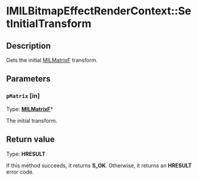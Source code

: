 # IMILBitmapEffectRenderContext::SetInitialTransform

## Description

Gets the initial [MILMatrixF](https://learn.microsoft.com/previous-versions/windows/desktop/api/mileffects/ns-mileffects-milmatrixf) transform.

## Parameters

### `pMatrix` [in]

Type: **[MILMatrixF](https://learn.microsoft.com/previous-versions/windows/desktop/api/mileffects/ns-mileffects-milmatrixf)***

The initial transform.

## Return value

Type: **HRESULT**

If this method succeeds, it returns **S_OK**. Otherwise, it returns an **HRESULT** error code.